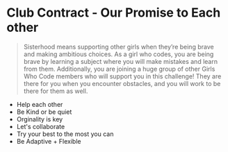 # Club Contract - Our Promise to Each other

> Sisterhood means supporting other girls when they’re being brave and making ambitious choices. As a girl who codes, you are being brave by learning a subject where you will make mistakes and learn from them. Additionally, you are joining a huge group of other Girls Who Code members who will support you in this challenge! They are there for you when you encounter obstacles, and you will work to be there for them as well.

* Help each other
* Be Kind or be quiet
* Orginality is key
* Let's collaborate
* Try your best to the most you can
* Be Adaptive + Flexible
